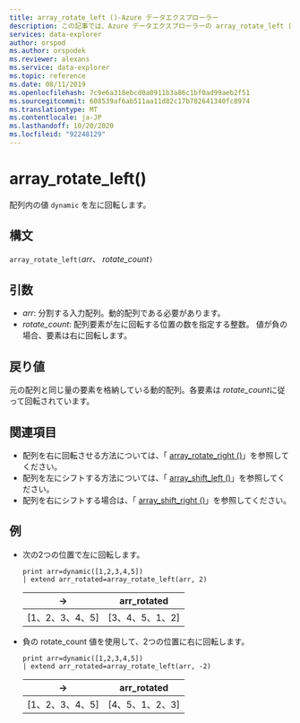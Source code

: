 ```yaml
---
title: array_rotate_left ()-Azure データエクスプローラー
description: この記事では、Azure データエクスプローラーの array_rotate_left () について説明します。
services: data-explorer
author: orspod
ms.author: orspodek
ms.reviewer: alexans
ms.service: data-explorer
ms.topic: reference
ms.date: 08/11/2019
ms.openlocfilehash: 7c9e6a318ebcd0a0911b3a86c1bf0ad99aeb2f51
ms.sourcegitcommit: 608539af6ab511aa11d82c17b782641340fc8974
ms.translationtype: MT
ms.contentlocale: ja-JP
ms.lasthandoff: 10/20/2020
ms.locfileid: "92248129"
---
```

# <a name="array_rotate_left"></a>array_rotate_left()

配列内の値 `dynamic` を左に回転します。

## <a name="syntax"></a>構文

`array_rotate_left(`*arr*、 *rotate_count*`)`

## <a name="arguments"></a>引数

* *arr*: 分割する入力配列。動的配列である必要があります。
* *rotate_count*: 配列要素が左に回転する位置の数を指定する整数。 値が負の場合、要素は右に回転します。

## <a name="returns"></a>戻り値

元の配列と同じ量の要素を格納している動的配列。各要素は *rotate_count*に従って回転されています。

## <a name="see-also"></a>関連項目

* 配列を右に回転させる方法については、「 [array_rotate_right ()](array_rotate_rightfunction.md)」を参照してください。
* 配列を左にシフトする方法については、「 [array_shift_left ()](array_shift_leftfunction.md)」を参照してください。
* 配列を右にシフトする場合は、「 [array_shift_right ()](array_shift_rightfunction.md)」を参照してください。

## <a name="examples"></a>例

* 次の2つの位置で左に回転します。

    <!-- csl: https://help.kusto.windows.net:443/Samples -->
    ```kusto
    print arr=dynamic([1,2,3,4,5]) 
    | extend arr_rotated=array_rotate_left(arr, 2)
    ```
    
    |→|arr_rotated|
    |---|---|
    |[1、2、3、4、5]|[3、4、5、1、2]|

* 負の rotate_count 値を使用して、2つの位置に右に回転します。

    <!-- csl: https://help.kusto.windows.net:443/Samples -->
    ```kusto
    print arr=dynamic([1,2,3,4,5]) 
    | extend arr_rotated=array_rotate_left(arr, -2)
    ```
    
    |→|arr_rotated|
    |---|---|
    |[1、2、3、4、5]|[4、5、1、2、3]|